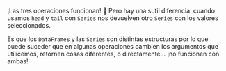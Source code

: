 ¡Las tres operaciones funcionan! 🎊 Pero hay una sutil diferencia: cuando usamos `head` y `tail` con `Series` nos  devuelven otro `Series` con los valores seleccionados.

Es que los `DataFrame`s y las `Series` son distintas estructuras por lo que puede suceder que en algunas operaciones cambien los argumentos que utilicemos, retornen cosas diferentes, o directamente... ¡no funcionen con ambas!
